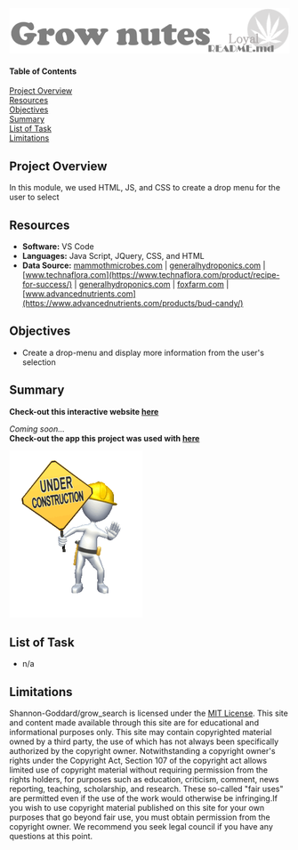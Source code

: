 ![header](/pics/header.png)
 
#### Table of Contents  

[Project Overview](#project-overview)  
[Resources](#resources)  
[Objectives](#objectives)  
[Summary](#summary)  
[List of Task](#list-of-task)  
[Limitations](#limitations)  
  
## Project Overview  
In this module, we used HTML, JS, and CSS to create a drop menu for the user to select

## Resources  
- **Software:** VS Code   
- **Languages:** Java Script, JQuery, CSS, and HTML  
- **Data Source:** [mammothmicrobes.com](https://mammothmicrobes.com/product/mammoth-silica/) | [generalhydroponics.com](https://generalhydroponics.com/products/biothrive/) | [www.technaflora.com](https://www.technaflora.com/product/recipe-for-success/) | [generalhydroponics.com](https://generalhydroponics.com/products/flora-series/) | [foxfarm.com](https://foxfarm.com/product/foxfarm-soil-liquid-trio-pack) | [www.advancednutrients.com](https://www.advancednutrients.com/products/bud-candy/)    

## Objectives  
- Create a drop-menu and display more information from the user's selection   

## Summary
**Check-out this interactive website [here](https://shannon-goddard.github.io/grow_nutrients/)**  

*Coming soon...*  
**Check-out the app this project was used with [here]()**

![](/pics/gif.gif)  

## List of Task  
- n/a  
   

## Limitations  
Shannon-Goddard/grow_search is licensed under the [MIT License](https://github.com/Shannon-Goddard/grow_search/blob/main/LICENSE). This site and content made available through this site are for educational and informational purposes only. This site may contain copyrighted material owned by a third party, the use of which has not always been specifically authorized by the copyright owner. Notwithstanding a copyright owner's rights under the Copyright Act, Section 107 of the copyright act allows limited use of copyright material without requiring permission from the rights holders, for purposes such as education, criticism, comment, news reporting, teaching, scholarship, and research. These so-called "fair uses" are permitted even if the use of the work would otherwise be infringing.If you wish to use copyright material published on this site for your own purposes that go beyond fair use, you must obtain permission from the copyright owner. We recommend you seek legal council if you have any questions at this point.
